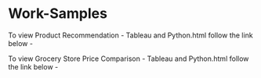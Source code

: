 # Work-Samples

To view Product Recommendation - Tableau and Python.html follow the link below -

To view Grocery Store Price Comparison - Tableau and Python.html follow the link below - 

